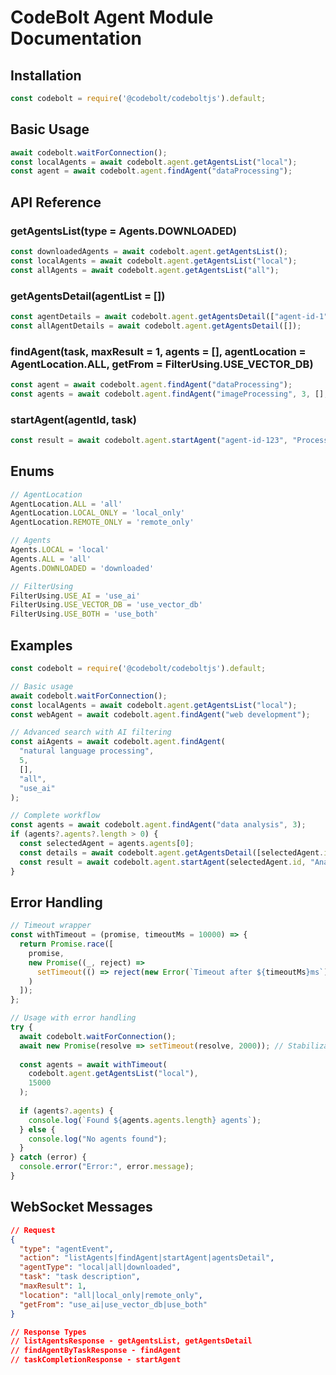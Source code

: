 # CodeBolt Agent Module Documentation

## Installation

```javascript
const codebolt = require('@codebolt/codeboltjs').default;
```

## Basic Usage

```javascript
await codebolt.waitForConnection();
const localAgents = await codebolt.agent.getAgentsList("local");
const agent = await codebolt.agent.findAgent("dataProcessing");
```

## API Reference

### getAgentsList(type = Agents.DOWNLOADED)

```javascript
const downloadedAgents = await codebolt.agent.getAgentsList();
const localAgents = await codebolt.agent.getAgentsList("local");
const allAgents = await codebolt.agent.getAgentsList("all");
```

### getAgentsDetail(agentList = [])

```javascript
const agentDetails = await codebolt.agent.getAgentsDetail(["agent-id-1", "agent-id-2"]);
const allAgentDetails = await codebolt.agent.getAgentsDetail([]);
```

### findAgent(task, maxResult = 1, agents = [], agentLocation = AgentLocation.ALL, getFrom = FilterUsing.USE_VECTOR_DB)

```javascript
const agent = await codebolt.agent.findAgent("dataProcessing");
const agents = await codebolt.agent.findAgent("imageProcessing", 3, [], "local_only", "use_ai");
```

### startAgent(agentId, task)

```javascript
const result = await codebolt.agent.startAgent("agent-id-123", "Process the uploaded data");
```

## Enums

```javascript
// AgentLocation
AgentLocation.ALL = 'all'
AgentLocation.LOCAL_ONLY = 'local_only'
AgentLocation.REMOTE_ONLY = 'remote_only'

// Agents
Agents.LOCAL = 'local'
Agents.ALL = 'all'
Agents.DOWNLOADED = 'downloaded'

// FilterUsing
FilterUsing.USE_AI = 'use_ai'
FilterUsing.USE_VECTOR_DB = 'use_vector_db'
FilterUsing.USE_BOTH = 'use_both'
```

## Examples

```javascript
const codebolt = require('@codebolt/codeboltjs').default;

// Basic usage
await codebolt.waitForConnection();
const localAgents = await codebolt.agent.getAgentsList("local");
const webAgent = await codebolt.agent.findAgent("web development");

// Advanced search with AI filtering
const aiAgents = await codebolt.agent.findAgent(
  "natural language processing", 
  5, 
  [], 
  "all", 
  "use_ai"
);

// Complete workflow
const agents = await codebolt.agent.findAgent("data analysis", 3);
if (agents?.agents?.length > 0) {
  const selectedAgent = agents.agents[0];
  const details = await codebolt.agent.getAgentsDetail([selectedAgent.id]);
  const result = await codebolt.agent.startAgent(selectedAgent.id, "Analyze Q4 data");
}
```

## Error Handling

```javascript
// Timeout wrapper
const withTimeout = (promise, timeoutMs = 10000) => {
  return Promise.race([
    promise,
    new Promise((_, reject) => 
      setTimeout(() => reject(new Error(`Timeout after ${timeoutMs}ms`)), timeoutMs)
    )
  ]);
};

// Usage with error handling
try {
  await codebolt.waitForConnection();
  await new Promise(resolve => setTimeout(resolve, 2000)); // Stabilization delay
  
  const agents = await withTimeout(
    codebolt.agent.getAgentsList("local"),
    15000
  );
  
  if (agents?.agents) {
    console.log(`Found ${agents.agents.length} agents`);
  } else {
    console.log("No agents found");
  }
} catch (error) {
  console.error("Error:", error.message);
}
```

## WebSocket Messages

```json
// Request
{
  "type": "agentEvent",
  "action": "listAgents|findAgent|startAgent|agentsDetail",
  "agentType": "local|all|downloaded",
  "task": "task description",
  "maxResult": 1,
  "location": "all|local_only|remote_only",
  "getFrom": "use_ai|use_vector_db|use_both"
}

// Response Types
// listAgentsResponse - getAgentsList, getAgentsDetail
// findAgentByTaskResponse - findAgent  
// taskCompletionResponse - startAgent
``` 